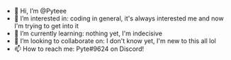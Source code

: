 - 👋 Hi, I’m @Pyteee
- 👀 I’m interested in: coding in general, it's always interested me and now I'm trying to get into it
- 🌱 I’m currently learning: nothing yet, I'm indecisive
- 💞️ I’m looking to collaborate on: I don't know yet, I'm new to this all lol
- 📫 How to reach me: Pyte#9624 on Discord!
